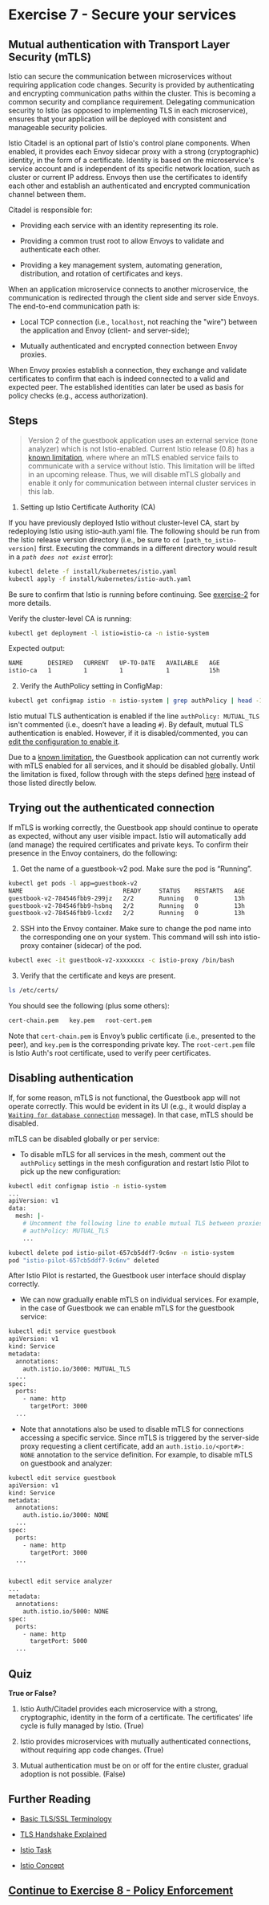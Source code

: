 # Exercise 7 - Secure your services

## Mutual authentication with Transport Layer Security (mTLS)

Istio can secure the communication between microservices without requiring application code changes. Security is provided by authenticating and encrypting communication paths within the cluster. This is becoming a common security and compliance requirement. Delegating communication security to Istio (as opposed to implementing TLS in each microservice), ensures that your application will be deployed with consistent and manageable security policies.

Istio Citadel is an optional part of Istio's control plane components. When enabled, it provides each Envoy sidecar proxy with a strong (cryptographic) identity, in the form of a certificate.
Identity is based on the microservice's service account and is independent of its specific network location, such as cluster or current IP address.
Envoys then use the certificates to identify each other and establish an authenticated and encrypted communication channel between them.

Citadel is responsible for:

* Providing each service with an identity representing its role.

* Providing a common trust root to allow Envoys to validate and authenticate each other.

* Providing a key management system, automating generation, distribution, and rotation of certificates and keys.

When an application microservice connects to another microservice, the communication is redirected through the client side and server side Envoys. The end-to-end communication path is:

* Local TCP connection (i.e., `localhost`, not reaching the "wire") between the application and Envoy (client- and server-side);

* Mutually authenticated and encrypted connection between Envoy proxies.

When Envoy proxies establish a connection, they exchange and validate certificates to confirm that each is indeed connected to a valid and expected peer. The established identities can later be used as basis for policy checks (e.g., access authorization).

## Steps

> Version 2 of the guestbook application uses an external service (tone analyzer) which is not Istio-enabled. Current Istio release (0.8) has a [known limitation](https://istio.io/help/faq/security.html#istio-to-not-istio), where where an mTLS enabled service fails to communicate with a service without Istio. This limitation will be lifted in an upcoming release.
> Thus, we will disable mTLS globally and enable it only for communication between internal cluster services in this lab.

1. Setting up Istio Certificate Authority (CA)

If you have previously deployed Istio without cluster-level CA, start by redeploying Istio using istio-auth.yaml file. The following should be run from the Istio release version directory (i.e., be sure to `cd [path_to_istio-version]` first. Executing the commands in a different directory would result in a *`path does not exist`* error):

```sh
kubectl delete -f install/kubernetes/istio.yaml
kubectl apply -f install/kubernetes/istio-auth.yaml
```

Be sure to confirm that Istio is running before continuing. See [exercise-2](../exercise-2/README.md) for more details.

Verify the cluster-level CA is running:

```sh
kubectl get deployment -l istio=istio-ca -n istio-system
```

Expected output:

```sh
NAME       DESIRED   CURRENT   UP-TO-DATE   AVAILABLE   AGE
istio-ca   1         1         1            1           15h
```

2. Verify the AuthPolicy setting in ConfigMap:

```sh
kubectl get configmap istio -n istio-system | grep authPolicy | head -1
```

Istio mutual TLS authentication is enabled if the line `authPolicy: MUTUAL_TLS` isn't commented (i.e., doesn’t have a leading `#`). By default, mutual TLS authentication is enabled. However, if it is disabled/commented, you can [edit the configuration to enable it](#disabling-authentication).

Due to a [known limitation](https://istio.io/help/faq/security.html#istio-to-not-istio), the Guestbook application can not currently work with mTLS enabled for all services, and it should be disabled globally. Until the limitation is fixed, follow through with the steps defined [here](#disabling-authentication) instead of those listed directly below.

## Trying out the authenticated connection

If mTLS is working correctly, the Guestbook app should continue to operate as expected, without any user visible impact. Istio will automatically add (and manage) the required certificates and private keys. To confirm their presence in the Envoy containers, do the following:

1. Get the name of a guestbook-v2 pod. Make sure the pod is “Running”.

```sh
kubectl get pods -l app=guestbook-v2
NAME                            READY     STATUS    RESTARTS   AGE
guestbook-v2-784546fbb9-299jz   2/2       Running   0          13h
guestbook-v2-784546fbb9-hsbnq   2/2       Running   0          13h
guestbook-v2-784546fbb9-lcxdz   2/2       Running   0          13h
```

2. SSH into the Envoy container. Make sure to change the pod name into the corresponding one on your system. This command will ssh into istio-proxy container (sidecar) of the pod.

```sh
kubectl exec -it guestbook-v2-xxxxxxxx -c istio-proxy /bin/bash
```

3. Verify that the certificate and keys are present.

```sh
ls /etc/certs/
```

You should see the following (plus some others):

```sh
cert-chain.pem   key.pem   root-cert.pem
```

Note that `cert-chain.pem` is Envoy’s public certificate (i.e., presented to the peer), and `key.pem` is the corresponding private key. The `root-cert.pem` file is Istio Auth's root certificate, used to verify peer certificates.

## Disabling authentication

If, for some reason, mTLS is not functional, the Guestbook app will not operate correctly. This would be evident in its UI (e.g., it would display a [`Waiting for database connection`](waiting_on_database.png) message). In that case, mTLS should be disabled.

mTLS can be disabled globally or per service:

* To disable mTLS for all services in the mesh, comment out the `authPolicy` settings in the mesh configuration and restart Istio Pilot to pick up the new configuration:

```sh
kubectl edit configmap istio -n istio-system
...
apiVersion: v1
data:
  mesh: |-
    # Uncomment the following line to enable mutual TLS between proxies
    # authPolicy: MUTUAL_TLS
    ...

kubectl delete pod istio-pilot-657cb5ddf7-9c6nv -n istio-system
pod "istio-pilot-657cb5ddf7-9c6nv" deleted
```

After Istio Pilot is restarted, the Guestbook user interface should display correctly.

* We can now gradually enable mTLS on individual services. For example, in the case of Guestbook we can enable mTLS for the guestbook service:

```sh
kubectl edit service guestbook
apiVersion: v1
kind: Service
metadata:
  annotations:
    auth.istio.io/3000: MUTUAL_TLS
  ...
spec:
  ports:
    - name: http
      targetPort: 3000
  ...
```

* Note that annotations also be used to disable mTLS for connections accessing a specific service. Since mTLS is triggered by the server-side proxy requesting a client certificate, add an `auth.istio.io/<port#>: NONE` annotation to the service definition. For example, to disable mTLS on guestbook and analyzer:

```sh
kubectl edit service guestbook
apiVersion: v1
kind: Service
metadata:
  annotations:
    auth.istio.io/3000: NONE
  ...
spec:
  ports:
    - name: http
      targetPort: 3000
  ...


kubectl edit service analyzer
...
metadata:
  annotations:
    auth.istio.io/5000: NONE
spec:
  ports:
    - name: http
      targetPort: 5000
  ...
```

## Quiz

**True or False?**

1. Istio Auth/Citadel provides each microservice with a strong, cryptographic, identity in the form of a certificate. The certificates' life cycle is fully managed by Istio. (True)

2. Istio provides microservices with mutually authenticated connections, without requiring app code changes. (True)

3. Mutual authentication must be on or off for the entire cluster, gradual adoption is not possible. (False)

## Further Reading

* [Basic TLS/SSL Terminology](https://dzone.com/articles/tlsssl-terminology-and-basics)

* [TLS Handshake Explained](https://www.ibm.com/support/knowledgecenter/en/SSFKSJ_7.1.0/com.ibm.mq.doc/sy10660_.htm)

* [Istio Task](https://istio.io/docs/tasks/security/mutual-tls.html)

* [Istio Concept](https://istio.io/docs/concepts/security/mutual-tls.html)

## [Continue to Exercise 8 - Policy Enforcement](../exercise-8/README.md)
